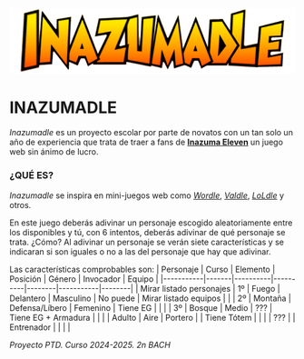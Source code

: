 ![Inazumadle Logo](/assets/Inazumadle.png)
# INAZUMADLE
_Inazumadle_ es un proyecto escolar por parte de novatos con un tan solo un año de experiencia que trata de traer a fans de [**Inazuma Eleven**](https://www.inazuma.jp/victory-road/en/) un juego web sin ánimo de lucro.

### ¿QUÉ ES?
_Inazumadle_ se inspira en mini-juegos web como [_Wordle_](https://www.nytimes.com/games/wordle/index.html), [_Valdle_](https://valdle.gg), [_LoLdle_](https://loldle.net) y otros.

En este juego deberás adivinar un personaje escogido aleatoriamente entre los disponibles y tú, con 6 intentos, deberás adivinar de qué personaje se trata. ¿Cómo? Al adivinar un personaje se verán siete características y se indicaran si son iguales o no a las del personaje que hay que adivinar.

Las características comprobables son:
| Personaje | Curso | Elemento | Posición | Género | Invocador | Equipo | 
|-----------|-------|----------|----------|--------|-----------|--------|
| Mirar listado personajes | 1º | Fuego | Delantero | Masculino | No puede | Mirar listado equipos |
|  | 2º | Montaña | Defensa/Líbero | Femenino | Tiene EG |  |
|  | 3º | Bosque | Medio | ??? | Tiene EG + Armadura |  |
|  | Adulto | Aire | Portero |  | Tiene Tótem |  |
|  | ??? | | Entrenador |  |  |  |

_Proyecto PTD. Curso 2024-2025. 2n BACH_
